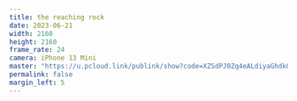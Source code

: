 ```yaml
---
title: the reaching rock
date: 2023-06-21
width: 2160
height: 2160
frame_rate: 24
camera: iPhone 13 Mini
master: "https://u.pcloud.link/publink/show?code=XZSdPJ0Zq4eALdiyaGhdkQ8ehdQmpf20Q1QX"
permalink: false
margin_left: 5
---
```

